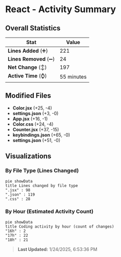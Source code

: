 # React - Activity Summary 

## Overall Statistics

| Stat                   | Value                                                             |
| ---------------------- | ----------------------------------------------------------------- |
| **Lines Added** (➕)   | 221                                          |
| **Lines Removed** (➖) | 24                                        |
| **Net Change** (↕)    | 197                |
| **Active Time** (⌚)   | 55 minutes |


## Modified Files
- **Color.jsx** (+25, -4)
- **settings.json** (+3, -0)
- **App.jsx** (+16, -1)
- **Color.css** (+24, -4)
- **Counter.jsx** (+37, -15)
- **keybindings.json** (+65, -0)
- **settings.json** (+51, -0)

## Visualizations

### By File Type (Lines Changed)

```mermaid
pie showData
title Lines changed by file type
".jsx" : 98
".json" : 119
".css" : 28
```

### By Hour (Estimated Activity Count)

```mermaid
pie showData
title Coding activity by hour (count of changes)
"16h" : 2
"17h" : 22
"18h" : 21
```


> **Last Updated:** 1/24/2025, 6:53:36 PM